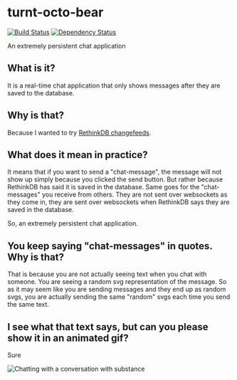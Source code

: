 turnt-octo-bear
===============
[![Build Status](https://travis-ci.org/eiriksm/turnt-octo-bear.svg?branch=master)](https://travis-ci.org/eiriksm/turnt-octo-bear)
[![Dependency Status](https://david-dm.org/eiriksm/turnt-octo-bear.svg?theme=shields.io)](https://david-dm.org/eiriksm/turnt-octo-bear)

An extremely persistent chat application

## What is it?
It is a real-time chat application that only shows messages after they are saved to the database.

## Why is that?
Because I wanted to try [RethinkDB changefeeds](http://www.rethinkdb.com/api/javascript/#changes).

## What does it mean in practice?
It means that if you want to send a "chat-message", the message will not show up simply because you clicked the send button. But rather because RethinkDB has said it is saved in the database. Same goes for the "chat-messages" you receive from others. They are not sent over websockets as they come in, they are sent over websockets when RethinkDB says they are saved in the database.

So, an extremely persistent chat application.

## You keep saying "chat-messages" in quotes. Why is that?
That is because you are not actually seeing text when you chat with someone. You are seeing a random svg representation of the message. So as it may seem like you are sending messages and they end up as random svgs, you are actually sending the same "random" svgs each time you send the same text.

## I see what that text says, but can you please show it in an animated gif?
Sure

![Chatting with a conversation with substance](https://raw.github.com/eiriksm/turnt-octo-bear/master/chat.gif)
